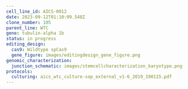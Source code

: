 ```yaml
---
cell_line_id: AICS-0012
date: 2023-09-12T01:10:09.548Z
clone_number: 105
parent_line: WTC
gene: tubulin-alpha 1b
status: in progress
editing_design:
  cas9: Wildtype spCas9
  gene_figure: images/editingdesign_gene_figure.png
genomic_characterization:
  junction_schematic: images/stemcellcharacterization_karyotype.png
protocols:
  culturing: aics_wtc_culture-sop_external_v1-6_2019_190115.pdf
---
```

